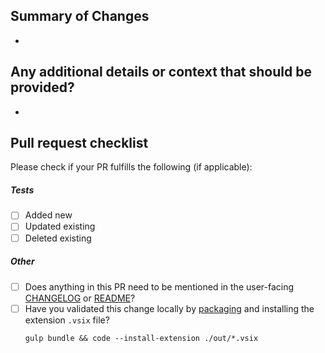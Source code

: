 ## Summary of Changes

<!-- Include a high-level overview of your implementation, including any alternatives you considered and items you'll address in follow-up PRs -->

-

## Any additional details or context that should be provided?

<!-- Behavior before/after, more technical details/screenshots, follow-on work that should be expected, links to discussions or issues, etc -->

-

## Pull request checklist

Please check if your PR fulfills the following (if applicable):

##### Tests

- [ ] Added new
- [ ] Updated existing
- [ ] Deleted existing

##### Other

<!-- prettier-ignore -->
- [ ] Does anything in this PR need to be mentioned in the user-facing [CHANGELOG](https://github.com/confluentinc/vscode/blob/main/CHANGELOG.md) or [README](https://github.com/confluentinc/vscode/blob/main/public/README.md)?
- [ ] Have you validated this change locally by [packaging](https://github.com/confluentinc/vscode/blob/main/README.md#packaging-steps) and installing the extension `.vsix` file?
  ```shell
  gulp bundle && code --install-extension ./out/*.vsix
  ```
